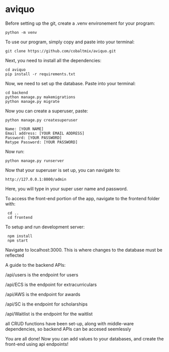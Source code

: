 # aviquo

Before setting up the git, create a .venv environement for your program:

	python -m venv

To use our program, simply copy and paste into your terminal:

	git clone https://github.com/cobaltmix/aviquo.git

Next, you need to install all the dependencies:

	cd aviquo
	pip install -r requirements.txt

Now, we need to set up the database. Paste into your terminal:
	
	cd backend
	python manage.py makemigrations
	python manage.py migrate

Now you can create a superuser, paste:

	python manage.py createsuperuser

	Name: [YOUR NAME]
	Email address: [YOUR EMAIL ADDRESS]
	Password: [YOUR PASSWORD]
	Retype Password: [YOUR PASSWORD]

Now run:

	python manage.py runserver

Now that your superuser is set up, you can navigate to:

	http://127.0.0.1:8000/admin

Here, you will type in your super user name and password.

To access the front-end portion of the app, navigate to the frontend folder with:

	 cd ..
	 cd frontend
 
To setup and run development server:

	 npm install
	 npm start
 
Navigate to localhost:3000. This is where changes to the database must be reflected

A guide to the backend APIs:

/api/users is the endpoint for users

/api/ECS is the endpoint for extracurriculars

/api/AWS is the endpoint for awards

/api/SC is the endpoint for scholarships

/api/Waitlist is the endpoint for the waitlist

all CRUD functions have been set-up, along with middle-ware dependencies, so backend APIs can be accesed seemlessly

You are all done! Now you can add values to your databases, and create the front-end using api endpoints!
